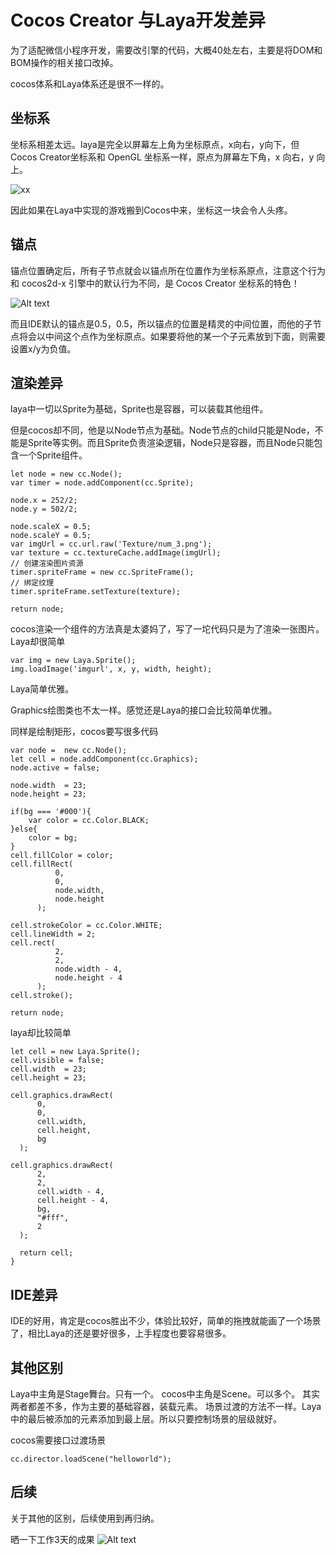 # Cocos  Creator 与Laya开发差异

为了适配微信小程序开发，需要改引擎的代码，大概40处左右，主要是将DOM和BOM操作的相关接口改掉。

cocos体系和Laya体系还是很不一样的。

## 坐标系

坐标系相差太远。laya是完全以屏幕左上角为坐标原点，x向右，y向下，但Cocos  Creator坐标系和 OpenGL 坐标系一样，原点为屏幕左下角，x 向右，y 向上。

![xx](https://iamaddy.github.io/img/screen_vs_world.png)

因此如果在Laya中实现的游戏搬到Cocos中来，坐标这一块会令人头疼。

## 锚点

锚点位置确定后，所有子节点就会以锚点所在位置作为坐标系原点，注意这个行为和 cocos2d-x 引擎中的默认行为不同，是 Cocos Creator 坐标系的特色！

![Alt text](https://iamaddy.github.io/img/1.png)

而且IDE默认的锚点是0.5，0.5，所以锚点的位置是精灵的中间位置，而他的子节点将会以中间这个点作为坐标原点。如果要将他的某一个子元素放到下面，则需要设置x/y为负值。

## 渲染差异

laya中一切以Sprite为基础，Sprite也是容器，可以装载其他组件。

但是cocos却不同，他是以Node节点为基础。Node节点的child只能是Node，不能是Sprite等实例。而且Sprite负责渲染逻辑，Node只是容器，而且Node只能包含一个Sprite组件。

```
let node = new cc.Node();
var timer = node.addComponent(cc.Sprite);

node.x = 252/2;
node.y = 502/2;

node.scaleX = 0.5;
node.scaleY = 0.5;
var imgUrl = cc.url.raw('Texture/num_3.png');
var texture = cc.textureCache.addImage(imgUrl);
// 创建渲染图片资源
timer.spriteFrame = new cc.SpriteFrame();
// 绑定纹理
timer.spriteFrame.setTexture(texture);	

return node;
```

cocos渲染一个组件的方法真是太婆妈了，写了一坨代码只是为了渲染一张图片。Laya却很简单

```
var img = new Laya.Sprite();
img.loadImage('imgurl', x, y, width, height);
```

Laya简单优雅。

Graphics绘图类也不太一样。感觉还是Laya的接口会比较简单优雅。

同样是绘制矩形，cocos要写很多代码

```
var node =  new cc.Node();
let cell = node.addComponent(cc.Graphics);
node.active = false;

node.width  = 23;
node.height = 23;

if(bg === '#000'){
	var color = cc.Color.BLACK;
}else{
	color = bg;
}
cell.fillColor = color;
cell.fillRect(
          0,
          0,
          node.width,
          node.height
      );

cell.strokeColor = cc.Color.WHITE;
cell.lineWidth = 2;
cell.rect(
          2,
          2,
          node.width - 4,
          node.height - 4
      );
cell.stroke();

return node;
```

laya却比较简单

```
let cell = new Laya.Sprite();
cell.visible = false;
cell.width  = 23;
cell.height = 23;

cell.graphics.drawRect(
      0,
      0,
      cell.width,
      cell.height,
      bg
  );

cell.graphics.drawRect(
      2,
      2,
      cell.width - 4,
      cell.height - 4,
      bg,
      "#fff",
      2
  );

  return cell;
}
```


## IDE差异

IDE的好用，肯定是cocos胜出不少，体验比较好，简单的拖拽就能画了一个场景了，相比Laya的还是要好很多，上手程度也要容易很多。

## 其他区别

Laya中主角是Stage舞台。只有一个。
cocos中主角是Scene。可以多个。
其实两者都差不多，作为主要的基础容器，装载元素。
场景过渡的方法不一样。Laya中的最后被添加的元素添加到最上层。所以只要控制场景的层级就好。

cocos需要接口过渡场景

```
cc.director.loadScene("helloworld");
```
## 后续
关于其他的区别，后续使用到再归纳。

晒一下工作3天的成果
![Alt text](https://iamaddy.github.io/img/2.png)
